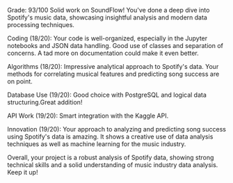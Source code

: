 Grade: 93/100 Solid work on SoundFlow! You've done a deep dive into Spotify's music data, showcasing insightful analysis and modern data processing techniques.

Coding (18/20): Your code is well-organized, especially in the Jupyter notebooks and JSON data handling. Good use of classes and separation of concerns. A tad more on documentation could make it even better.

Algorithms (18/20): Impressive analytical approach to Spotify's data. Your methods for correlating musical features and predicting song success are on point. 

Database Use (19/20): Good choice with PostgreSQL and logical data structuring.Great addition!

API Work (19/20): Smart integration with the Kaggle API. 

Innovation (19/20): Your approach to analyzing and predicting song success using Spotify's data is amazing. It shows a creative use of data analysis techniques as well as machine learning for the music industry.

Overall, your project is a robust analysis of Spotify data, showing strong technical skills and a solid understanding of music industry data analysis. Keep it up!

